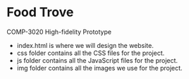# Food Trove
COMP-3020 High-fidelity Prototype

- index.html is where we will design the website.
- css folder contains all the CSS files for the project.
- js folder contains all the JavaScript files for the project.
- img folder contains all the images we use for the project.
